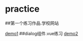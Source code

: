 # practice
##第一个练习作品.学校网站

 [demo1](http://comwang.github.io/practice/school.html)
 ##dialog组件.vue练习
 [demo2](http://comwang.github.io/practice/dialog.html)
